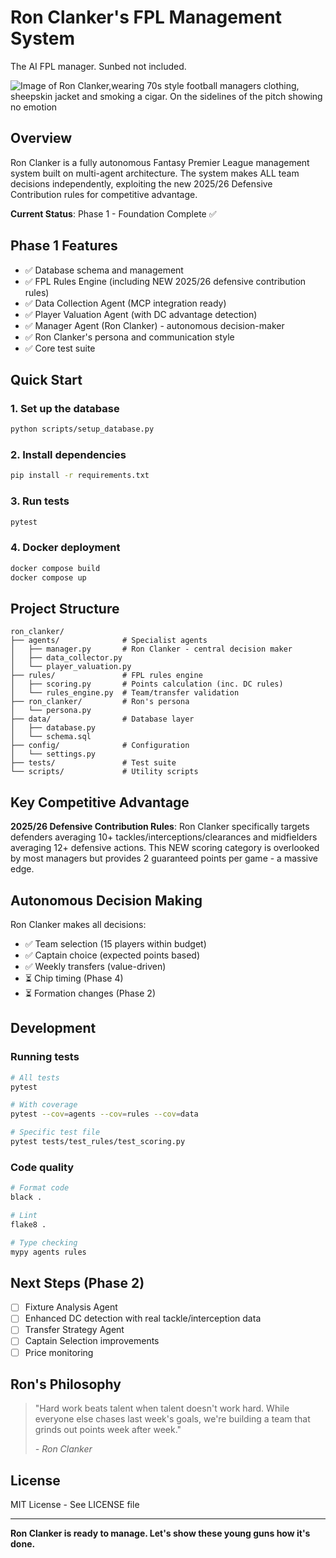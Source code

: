 # Ron Clanker's FPL Management System

The AI FPL manager. Sunbed not included.

![Image of Ron Clanker,wearing 70s style football managers clothing, sheepskin jacket and smoking a cigar. On the sidelines of the pitch showing no emotion](../blob/main/ron_clanker/RON_CLANKER.png)

## Overview

Ron Clanker is a fully autonomous Fantasy Premier League management system built on multi-agent architecture. The system makes ALL team decisions independently, exploiting the new 2025/26 Defensive Contribution rules for competitive advantage.

**Current Status**: Phase 1 - Foundation Complete ✅

## Phase 1 Features

- ✅ Database schema and management
- ✅ FPL Rules Engine (including NEW 2025/26 defensive contribution rules)
- ✅ Data Collection Agent (MCP integration ready)
- ✅ Player Valuation Agent (with DC advantage detection)
- ✅ Manager Agent (Ron Clanker) - autonomous decision-maker
- ✅ Ron Clanker's persona and communication style
- ✅ Core test suite

## Quick Start

### 1. Set up the database

```bash
python scripts/setup_database.py
```

### 2. Install dependencies

```bash
pip install -r requirements.txt
```

### 3. Run tests

```bash
pytest
```

### 4. Docker deployment

```bash
docker compose build
docker compose up
```

## Project Structure

```
ron_clanker/
├── agents/              # Specialist agents
│   ├── manager.py       # Ron Clanker - central decision maker
│   ├── data_collector.py
│   └── player_valuation.py
├── rules/               # FPL rules engine
│   ├── scoring.py       # Points calculation (inc. DC rules)
│   └── rules_engine.py  # Team/transfer validation
├── ron_clanker/         # Ron's persona
│   └── persona.py
├── data/                # Database layer
│   ├── database.py
│   └── schema.sql
├── config/              # Configuration
│   └── settings.py
├── tests/               # Test suite
└── scripts/             # Utility scripts
```

## Key Competitive Advantage

**2025/26 Defensive Contribution Rules**: Ron Clanker specifically targets defenders averaging 10+ tackles/interceptions/clearances and midfielders averaging 12+ defensive actions. This NEW scoring category is overlooked by most managers but provides 2 guaranteed points per game - a massive edge.

## Autonomous Decision Making

Ron Clanker makes all decisions:
- ✅ Team selection (15 players within budget)
- ✅ Captain choice (expected points based)
- ✅ Weekly transfers (value-driven)
- ⏳ Chip timing (Phase 4)
- ⏳ Formation changes (Phase 2)

## Development

### Running tests

```bash
# All tests
pytest

# With coverage
pytest --cov=agents --cov=rules --cov=data

# Specific test file
pytest tests/test_rules/test_scoring.py
```

### Code quality

```bash
# Format code
black .

# Lint
flake8 .

# Type checking
mypy agents rules
```

## Next Steps (Phase 2)

- [ ] Fixture Analysis Agent
- [ ] Enhanced DC detection with real tackle/interception data
- [ ] Transfer Strategy Agent
- [ ] Captain Selection improvements
- [ ] Price monitoring

## Ron's Philosophy

> "Hard work beats talent when talent doesn't work hard. While everyone else chases last week's goals, we're building a team that grinds out points week after week."
>
> *- Ron Clanker*

## License

MIT License - See LICENSE file

---

**Ron Clanker is ready to manage. Let's show these young guns how it's done.**
